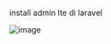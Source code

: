 
install admin lte di laravel 

![image](https://github.com/andiks2018/belajar_lagi/assets/78794419/2241c390-aebf-425f-98ec-a1829edb6415)
